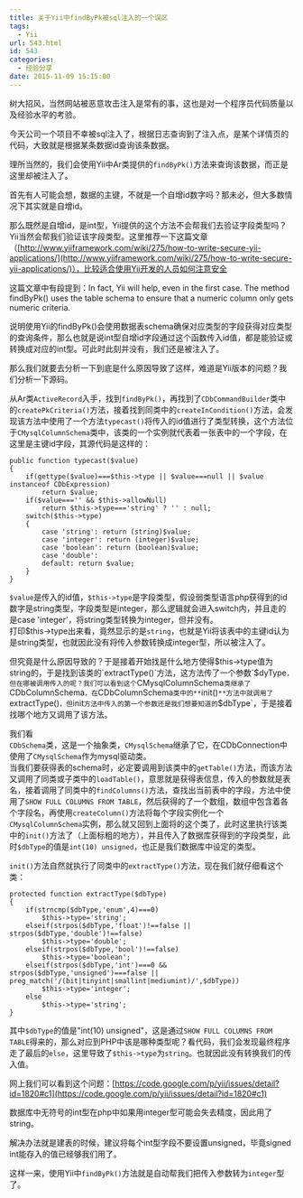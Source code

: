 ```yaml
---
title: 关于Yii中findByPk被sql注入的一个误区
tags:
  - Yii
url: 543.html
id: 543
categories:
  - 经验分享
date: 2015-11-09 15:15:00
---
```


<!--markdown-->树大招风，当然网站被恶意攻击注入是常有的事，这也是对一个程序员代码质量以及经验水平的考验。

今天公司一个项目不幸被sql注入了，根据日志查询到了注入点，是某个详情页的代码，大致就是根据某条数据id查询该条数据。

理所当然的，我们会使用Yii中Ar类提供的`findByPk()`方法来查询该数据，而正是这里却被注入了。

首先有人可能会想，数据的主键，不就是一个自增id数字吗？那未必，但大多数情况下其实就是自增id。

那么既然是自增id，是int型，Yii提供的这个方法不会帮我们去验证字段类型吗？Yii当然会帮我们验证该字段类型。这里推荐一下这篇文章（[http://www.yiiframework.com/wiki/275/how-to-write-secure-yii-applications/](http://www.yiiframework.com/wiki/275/how-to-write-secure-yii-applications/)），比较适合使用Yii开发的人员如何注意安全

这篇文章中有段提到：In fact, Yii will help, even in the first case. The method findByPk() uses the table schema to ensure that a numeric column only gets numeric criteria.

说明使用Yii的findByPk()会使用数据表schema确保对应类型的字段获得对应类型的查询条件，那么也就是说int型自增id字段通过这个函数传入id值，都是能验证或转换成对应的int型。可此时此刻并没有，我们还是被注入了。

那么我们就要去分析一下到底是什么原因导致了这样，难道是Yii版本的问题？我们分析一下源码。

从Ar类`ActiveRecord`入手，找到`findByPk()`，再找到了`CDbCommandBuilder`类中的`createPkCriteria()`方法，接着找到同类中的`createInCondition()`方法，会发现该方法中使用了一个方法`typecast()`将传入的id值进行了类型转换，这个方法位于`CMysqlColumnSchema`类中，该类的一个实例就代表着一张表中的一个字段，在这里是主键id字段，其源代码是这样的：

    public function typecast($value)
    {
        if(gettype($value)===$this->type || $value===null || $value instanceof CDbExpression)
            return $value;
        if($value==='' && $this->allowNull)
            return $this->type==='string' ? '' : null;
        switch($this->type)
        {
            case 'string': return (string)$value;
            case 'integer': return (integer)$value;
            case 'boolean': return (boolean)$value;
            case 'double':
            default: return $value;
        }
    }
    

`$value`是传入的id值，`$this->type`是字段类型，假设弱类型语言php获得到的id数字是string类型，字段类型是integer，那么逻辑就会进入switch内，并且走的是case 'integer'，将string类型转换为integer，但并没有。  
打印$this->type出来看，竟然显示的是`string`，也就是Yii将该表中的主键id认为是string类型，也就因此没有将传入参数转换成integer型，所以被注入了。

但究竟是什么原因导致的？于是接着开始找是什么地方使得$this->type值为string的，于是找到该类的`extractType()`方法，这方法传了一个参数`$dyType`，但在哪被调用传入的呢？我们可以看到这个`CMysqlColumnSchema`类继承了`CDbColumnSchema`，在`CDbColumnSchema`类中的**`init()`**方法中就调用了`extractType()`，但`init`方法中传入的第一个参数还是我们想要知道的`$dbType`，于是接着找哪个地方又调用了该方法。

我们看  
`CDbSchema`类，这是一个抽象类，`CMysqlSchema`继承了它，在CDbConnection中使用了`CMysqlSchema`作为mysql驱动类。  
当我们要获得表的schema时，必定要调用到该类中的`getTable()`方法，而该方法又调用了同类或子类中的`loadTable()`，意思就是获得表信息，传入的参数就是表名，接着调用了同类中的`findColumns()`方法，查找出当前表中的字段，方法中使用了`SHOW FULL COLUMNS FROM TABLE`，然后获得的了一个数组，数组中包含着各个字段名，再使用`createColumn()`方法将每个字段实例化一个`CMysqlColumnSchema`实例，那么就又回到上面将的这个类了，此时这里执行该类中的`init()`方法了（上面标粗的地方），并且传入了数据库获得到的字段类型，此时`$dbType`的值是`int(10) unsigned`，也正是我们数据库中设定的类型。

`init()`方法自然就执行了同类中的`extractType()`方法，现在我们就仔细看这个类：

    protected function extractType($dbType)
    {
        if(strncmp($dbType,'enum',4)===0)
            $this->type='string';
        elseif(strpos($dbType,'float')!==false || strpos($dbType,'double')!==false)
            $this->type='double';
        elseif(strpos($dbType,'bool')!==false)
            $this->type='boolean';
        elseif(strpos($dbType,'int')===0 && strpos($dbType,'unsigned')===false || preg_match('/(bit|tinyint|smallint|mediumint)/',$dbType))
            $this->type='integer';
        else
            $this->type='string';
    }
    

其中`$dbType`的值是"int(10) unsigned"，这是通过`SHOW FULL COLUMNS FROM TABLE`得来的，那么对应到PHP中该是哪种类型呢？看代码，我们会发现最终程序走了最后的`else`，这里导致了`$this->type`为`string`。也就因此没有转换我们的传入值。

网上我们可以看到这个问题：[https://code.google.com/p/yii/issues/detail?id=1820#c1](https://code.google.com/p/yii/issues/detail?id=1820#c1)

数据库中无符号的int型在php中如果用integer型可能会失去精度，因此用了string。

解决办法就是建表的时候，建议将每个int型字段不要设置unsigned，毕竟signed int能存入的值已经够我们用了。

这样一来，使用Yii中`findByPk()`方法就是自动帮我们把传入参数转为`integer`型了。